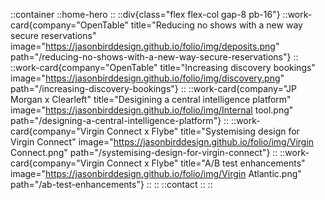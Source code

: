 ::container
	::home-hero
	::
	::div{class="flex flex-col gap-8 pb-16"}
		::work-card{company="OpenTable" title="Reducing no shows with a new way secure reservations" image="https://jasonbirddesign.github.io/folio/img/deposits.png" path="/reducing-no-shows-with-a-new-way-secure-reservations"}
		::
		::work-card{company="OpenTable" title="Increasing discovery bookings" image="https://jasonbirddesign.github.io/folio/img/discovery.png" path="/increasing-discovery-bookings"}
		::
		::work-card{company="JP Morgan x Clearleft" title="Desigining a central intelligence platform" image="https://jasonbirddesign.github.io/folio/img/Internal tool.png" path="/designing-a-central-intelligence-platform"}
		::
		::work-card{company="Virgin Connect x Flybe" title="Systemising design for Virgin Connect" image="https://jasonbirddesign.github.io/folio/img/Virgin Connect.png" path="/systemising-design-for-virgin-connect"}
		::
		::work-card{company="Virgin Connect x Flybe" title="A/B test enhancements" image="https://jasonbirddesign.github.io/folio/img/Virgin Atlantic.png" path="/ab-test-enhancements"}
		::
	::
	::contact
	::
::

